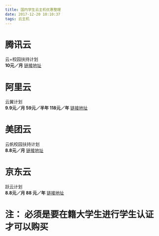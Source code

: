 ```yaml
---
title: 国内学生云主机优惠整理
date: 2017-12-20 10:10:37
tags: 云主机
---
```

# 腾讯云
云+校园扶持计划    
**10元／月**
[链接地址](https://cloud.tencent.com/act/campus?utm_source=portal&utm_medium=recommend&utm_campaign=recmd1)
<!--more-->

# 阿里云
云翼计划    
**9.9元／月 59元／半年 118元／年**
[链接地址](https://promotion.aliyun.com/ntms/campus2017.html?spm=5176.8142029.631162.65.22449968BVjQjb)

# 美团云
云帆校园扶持计划  
**8.8元／月**
[链接地址](https://www.mtyun.com/activity-school?site=mos&campaign=20170706sales)

# 京东云
跃云计划   
**8.8元／月 88 元／年**
[链接地址](https://www.jcloud.com/activity/leapCloud)

# 注： 必须是要在籍大学生进行学生认证才可以购买